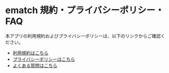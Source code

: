 # ematch 規約・プライバシーポリシー・FAQ

本アプリの利用規約およびプライバシーポリシーは、以下のリンクからご確認ください。

- [利用規約はこちら](./terms-of-service.html)
- [プライバシーポリシーはこちら](./privacy-policy.html)
- [よくある質問はこちら](./faq.html)
